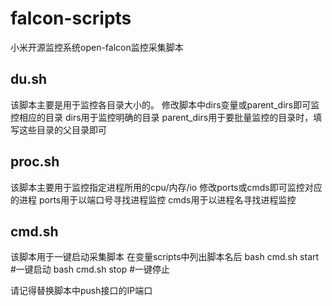 # falcon-scripts

小米开源监控系统open-falcon监控采集脚本

## du.sh

该脚本主要是用于监控各目录大小的。
修改脚本中dirs变量或parent_dirs即可监控相应的目录
dirs用于监控明确的目录
parent_dirs用于要批量监控的目录时，填写这些目录的父目录即可

## proc.sh

该脚本主要用于监控指定进程所用的cpu/内存/io
修改ports或cmds即可监控对应的进程
ports用于以端口号寻找进程监控
cmds用于以进程名寻找进程监控

## cmd.sh

该脚本用于一键启动采集脚本
在变量scripts中列出脚本名后
    bash cmd.sh start  #一键启动
    bash cmd.sh stop   #一键停止

请记得替换脚本中push接口的IP端口